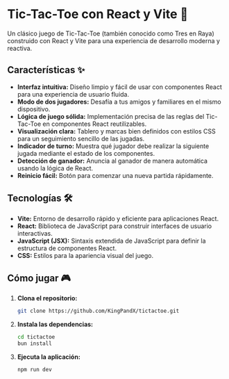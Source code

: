 # Tic-Tac-Toe con React y Vite 🚀

Un clásico juego de Tic-Tac-Toe (también conocido como Tres en Raya) construido con React y Vite para una experiencia de desarrollo moderna y reactiva.

## Características ✨

- **Interfaz intuitiva:** Diseño limpio y fácil de usar con componentes React para una experiencia de usuario fluida.
- **Modo de dos jugadores:** Desafía a tus amigos y familiares en el mismo dispositivo.
- **Lógica de juego sólida:** Implementación precisa de las reglas del Tic-Tac-Toe en componentes React reutilizables.
- **Visualización clara:** Tablero y marcas bien definidos con estilos CSS para un seguimiento sencillo de las jugadas.
- **Indicador de turno:** Muestra qué jugador debe realizar la siguiente jugada mediante el estado de los componentes.
- **Detección de ganador:** Anuncia al ganador de manera automática usando la lógica de React.
- **Reinicio fácil:** Botón para comenzar una nueva partida rápidamente.

## Tecnologías 🛠️

- **Vite:** Entorno de desarrollo rápido y eficiente para aplicaciones React.
- **React:** Biblioteca de JavaScript para construir interfaces de usuario interactivas.
- **JavaScript (JSX):** Sintaxis extendida de JavaScript para definir la estructura de componentes React.
- **CSS:** Estilos para la apariencia visual del juego.

## Cómo jugar 🎮

1. **Clona el repositorio:**
   ```bash
   git clone https://github.com/KingPandX/tictactoe.git

2. **Instala las dependencias:**
   ```bash
   cd tictactoe
   bun install

3. **Ejecuta la aplicación:**
   ```bash
   npm run dev
